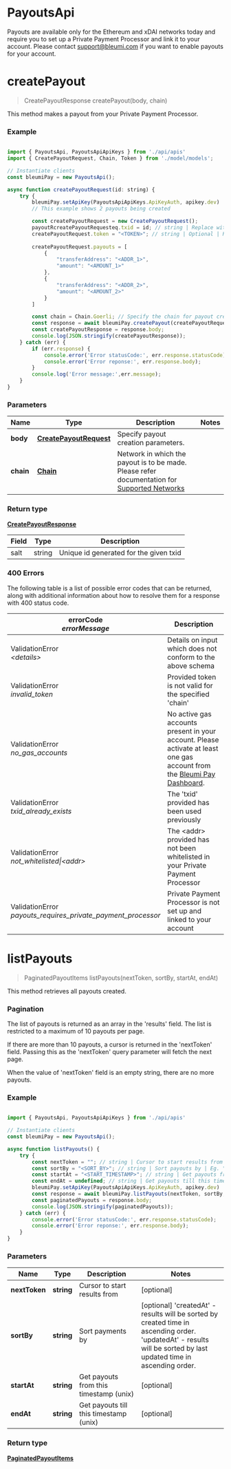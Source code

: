 # PayoutsApi

Payouts are available only for the Ethereum and xDAI networks today and require you to set up a Private Payment Processor and link it to your account. Please contact support@bleumi.com if you want to enable payouts for your account.

<a name="createPayout"></a>
# **createPayout**
> CreatePayoutResponse createPayout(body, chain)

This method makes a payout from your Private Payment Processor.

### Example
```javascript

import { PayoutsApi, PayoutsApiApiKeys } from './api/apis'
import { CreatePayoutRequest, Chain, Token } from './model/models';

// Instantiate clients
const bleumiPay = new PayoutsApi();

async function createPayoutRequest(id: string) {
    try {
        bleumiPay.setApiKey(PayoutsApiApiKeys.ApiKeyAuth, apikey.dev)
		// This example shows 2 payouts being created

		const createPayoutRequest = new CreatePayoutRequest();
        payoutRcreatePayoutRequesteq.txid = id; // string | Replace with unique payout ID 
        createPayoutRequest.token = "<TOKEN>"; // string | Optional | Replace <TOKEN> with "ALGO" or "ETH" or "XDAI" or "XDAIT" or ERC-20 'Token Contract Address' or 'Algorand Standard Asset token'
		
		createPayoutRequest.payouts = [
            {
                "transferAddress": "<ADDR_1>",
                "amount": "<AMOUNT_1>"
            },
            {
                "transferAddress": "<ADDR_2>",
                "amount": "<AMOUNT_2>"
            }
        ]

        const chain = Chain.Goerli; // Specify the chain for payout creation
        const response = await bleumiPay.createPayout(createPayoutRequest, chain);
        const createPayoutResponse = response.body;
        console.log(JSON.stringify(createPayoutResponse));
    } catch (err) {
        if (err.response) {
            console.error('Error statusCode:', err.response.statusCode);
            console.error('Error reponse:', err.response.body);
        } 
        console.log('Error message:',err.message);
    }
}
```

### Parameters

Name | Type | Description  | Notes
------------- | ------------- | ------------- | -------------
 **body** | [**CreatePayoutRequest**](CreatePayoutRequest.md)| Specify payout creation parameters. |
 **chain** | [**Chain**](Chain.md)| Network in which the payout is to be made. Please refer documentation for [Supported Networks](https://pay.bleumi.com/docs/#supported-networks) |

### Return type

[**CreatePayoutResponse**](CreatePayoutResponse.md)

Field | Type | Description
----- | ----- | -----
salt | string | Unique id generated for the given txid

### 400 Errors

The following table is a list of possible error codes that can be returned, along with additional information about how to resolve them for a response with 400 status code.

errorCode <br> <i>errorMessage</i> | Description
---- | ----
ValidationError <br> <i>&lt;details&gt;</i> | Details on input which does not conform to the above schema
ValidationError <br> <i>invalid_token</i> | Provided token is not valid for the specified 'chain'
ValidationError <br> <i>no_gas_accounts</i> | No active gas accounts present in your account. Please activate at least one gas account from the <a href="https://pay.bleumi.com/app/" target="_blank">Bleumi Pay Dashboard</a>.
ValidationError <br> <i>txid_already_exists</i> | The 'txid' provided has been used previously
ValidationError <br> <i>not_whitelisted&#124;&lt;addr&gt;</i> | The &lt;addr&gt; provided has not been whitelisted in your Private Payment Processor
ValidationError <br> <i>payouts_requires_private_payment_processor</i> | Private Payment Processor is not set up and linked to your account


<a name="listPayouts"></a>
# **listPayouts**
> PaginatedPayoutItems listPayouts(nextToken, sortBy, startAt, endAt)

This method retrieves all payouts created.

### Pagination

The list of payouts is returned as an array in the 'results' field. The list is restricted to a maximum of 10 payouts per page.

If there are more than 10 payouts, a cursor is returned in the 'nextToken' field. Passing this as the 'nextToken' query parameter will fetch the next page. 

When the value of 'nextToken' field is an empty string, there are no more payouts.

### Example
```javascript

import { PayoutsApi, PayoutsApiApiKeys } from './api/apis'

// Instantiate clients
const bleumiPay = new PayoutsApi();

async function listPayouts() {
    try {
        const nextToken = ""; // string | Cursor to start results from
        const sortBy = "<SORT_BY>"; // string | Sort payouts by | Eg. "createdAt"
        const startAt = "<START_TIMESTAMP>"; // string | Get payouts from this timestamp | Eg. 1546300800 for 1-JAN-2019
        const endAt = undefined; // string | Get payouts till this timestamp
        bleumiPay.setApiKey(PayoutsApiApiKeys.ApiKeyAuth, apikey.dev)
        const response = await bleumiPay.listPayouts(nextToken, sortBy, startAt, endAt);
        const paginatedPayouts = response.body;
        console.log(JSON.stringify(paginatedPayouts));
    } catch (err) {
        console.error('Error statusCode:', err.response.statusCode);
        console.error('Error reponse:', err.response.body);
    }
}
```

### Parameters

Name | Type | Description  | Notes
------------- | ------------- | ------------- | -------------
 **nextToken** | **string**| Cursor to start results from | [optional]
 **sortBy** | **string**| Sort payments by | [optional] 'createdAt' - results will be sorted by created time in ascending order. <br>'updatedAt' - results will be sorted by last updated time in ascending order.
 **startAt** | **string**| Get payouts from this timestamp (unix) | [optional]
 **endAt** | **string**| Get payouts till this timestamp (unix) | [optional]

### Return type

[**PaginatedPayoutItems**](PaginatedPayoutItems.md)
